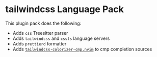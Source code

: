 # tailwindcss Language Pack

This plugin pack does the following:

- Adds `css` Treesitter parser
- Adds `tailwindcss` and `cssls` language servers
- Adds `prettierd` formatter
- Adds [`tailwindcss-colorizer-cmp.nvim`](https://github.com/js-everts/cmp-tailwind-colors) to cmp completion sources
